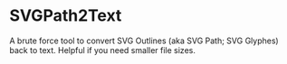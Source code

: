 SVGPath2Text
============

A brute force tool to convert SVG Outlines (aka SVG Path; SVG Glyphes) back to text. Helpful if you need smaller file sizes.
